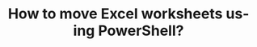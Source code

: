 ---
ref: importexcel_moveworksheets
title: How to move Excel worksheets using PowerShell?
excerpt: 
tags: [english, community, tools, importexcel, powershell, excel]
categories: [english, community, tools, importexcel]
lang: en
locale: en-GB
permalink: /blog/:year/:month/:title
---